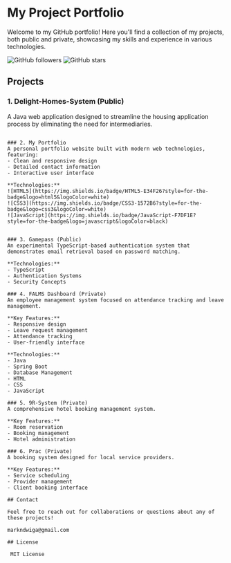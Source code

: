# My Project Portfolio

Welcome to my GitHub portfolio! Here you'll find a collection of my projects, both public and private, showcasing my skills and experience in various technologies.

![GitHub followers](https://img.shields.io/github/followers/yourusername?style=social)
![GitHub stars](https://img.shields.io/github/stars/yourusername/my-portfolio?style=social)

## Projects

### 1. Delight-Homes-System (Public)
A Java web application designed to streamline the housing application process by eliminating the need for intermediaries.


```

### 2. My Portfolio
A personal portfolio website built with modern web technologies, featuring:
- Clean and responsive design
- Detailed contact information
- Interactive user interface

**Technologies:**
![HTML5](https://img.shields.io/badge/HTML5-E34F26?style=for-the-badge&logo=html5&logoColor=white)
![CSS3](https://img.shields.io/badge/CSS3-1572B6?style=for-the-badge&logo=css3&logoColor=white)
![JavaScript](https://img.shields.io/badge/JavaScript-F7DF1E?style=for-the-badge&logo=javascript&logoColor=black)


### 3. Gamepass (Public)
An experimental TypeScript-based authentication system that demonstrates email retrieval based on password matching.

**Technologies:**
- TypeScript
- Authentication Systems
- Security Concepts

### 4. FALMS Dashboard (Private)
An employee management system focused on attendance tracking and leave management.

**Key Features:**
- Responsive design
- Leave request management
- Attendance tracking
- User-friendly interface

**Technologies:**
- Java
- Spring Boot
- Database Management
- HTML
- CSS
- JavaScript

### 5. 9R-System (Private)
A comprehensive hotel booking management system.

**Key Features:**
- Room reservation
- Booking management
- Hotel administration

### 6. Prac (Private)
A booking system designed for local service providers.

**Key Features:**
- Service scheduling
- Provider management
- Client booking interface

## Contact

Feel free to reach out for collaborations or questions about any of these projects!

markndwiga@gmail.com

## License

 MIT License 
